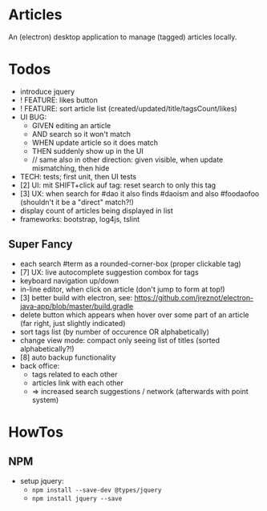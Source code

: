 # Articles

An (electron) desktop application to manage (tagged) articles locally.

# Todos

* introduce jquery
* ! FEATURE: likes button
* ! FEATURE: sort article list (created/updated/title/tagsCount/likes)
* UI BUG:
    * GIVEN editing an article
    *   AND search so it won't match
    * WHEN update article so it does match
    * THEN suddenly show up in the UI
    * // same also in other direction: given visible, when update mismatching, then hide 
* TECH: tests; first unit, then UI tests
* [2] UI: mit SHIFT+click auf tag: reset search to only this tag
* [3] UX: when search for #dao it also finds #daoism and also #foodaofoo (shouldn't it be a "direct" match?!)
* display count of articles being displayed in list
* frameworks: bootstrap, log4js, tslint 

## Super Fancy

* each search #term as a rounded-corner-box (proper clickable tag)
* [7] UX: live autocomplete suggestion combox for tags
* keyboard navigation up/down
* in-line editor, when click on article (don't jump to form at top!)
* [3] better build with electron, see: https://github.com/jreznot/electron-java-app/blob/master/build.gradle
* delete button which appears when hover over some part of an article (far right, just slightly indicated)
* sort tags list (by number of occurence OR alphabetically)
* change view mode: compact only seeing list of titles (sorted alphabetically?!)
* [8] auto backup functionality
* back office:
	* tags related to each other
	* articles link with each other
	* => increased search suggestions / network (afterwards with point system)
	
# HowTos

## NPM

* setup jquery:
    * `npm install --save-dev @types/jquery` 
    * `npm install jquery --save`    